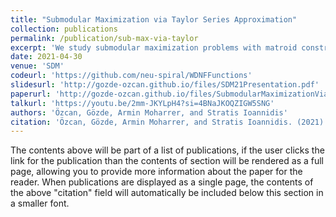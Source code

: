 ```yaml
---
title: "Submodular Maximization via Taylor Series Approximation"	
collection: publications	
permalink: /publication/sub-max-via-taylor	
excerpt: 'We study submodular maximization problems with matroid constraints, in particular, problems where the objective can be expressed via compositions of analytic and multilinear functions. We show that for functions of this form, the so-called continuous greedy algorithm attains a ratio arbitrarily close to (1 − 1/e) ≈ 0.63 using a deterministic estimation via Taylor series approximation. This drastically reduces execution time over prior art that uses sampling.'	
date: 2021-04-30
venue: 'SDM'
codeurl: 'https://github.com/neu-spiral/WDNFFunctions'
slidesurl: 'http://gozde-ozcan.github.io/files/SDM21Presentation.pdf'
paperurl: 'http://gozde-ozcan.github.io/files/SubmodularMaximizationViaTaylorSeriesApproximation.pdf'
talkurl: 'https://youtu.be/2mm-JKYLpH4?si=4BNaJKOQZIGW5SNG'
authors: 'Özcan, Gözde, Armin Moharrer, and Stratis Ioannidis'
citation: 'Özcan, Gözde, Armin Moharrer, and Stratis Ioannidis. (2021). &quot;Submodular Maximization via Taylor Series Approximation.&quot; <i>Proceedings of the 2021 SIAM International Conference on Data Mining (SDM). Society for Industrial and Applied Mathematics, 2021.</i>'
---
```


The contents above will be part of a list of publications, if the user clicks the link for the publication than the contents of section will be rendered as a full page, allowing you to provide more information about the paper for the reader. When publications are displayed as a single page, the contents of the above "citation" field will automatically be included below this section in a smaller font.
